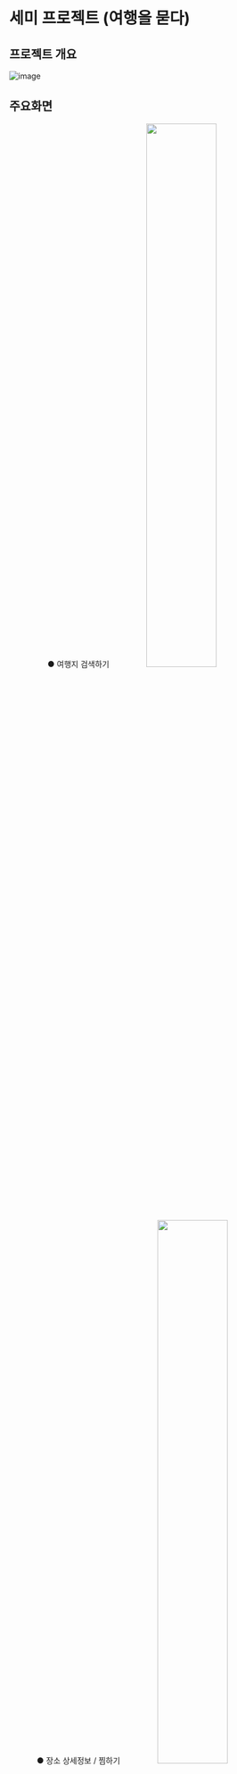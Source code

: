 # 세미 프로젝트 (여행을 묻다)
## 프로젝트 개요
![image](https://user-images.githubusercontent.com/91609858/144403356-ecdee66f-4c97-4b61-b282-b2434ec6d6c9.png)

## 주요화면
<p align="center">
● 여행지 검색하기
<img src="https://user-images.githubusercontent.com/91609858/144406284-6d6c33ce-ada9-4735-843a-c11f73bf3237.png" width="50%" height="50%">
<br><br>
● 장소 상세정보 / 찜하기

<img src="https://user-images.githubusercontent.com/91609858/144403890-d9ccfcd2-b3c6-4a78-a33d-e6c2df8dca7f.png" width="50%" height="50%">  
<br><br>
● 여행 계획하기
  
<img src="https://user-images.githubusercontent.com/91609858/144403914-1b2982b1-115e-48f1-b799-c1cf178bf65d.png" width="50%" height="50%">
<br><br>
● 날짜별 타임라인 / 위도경도별 예측날씨 정보제공
  
<img src="https://user-images.githubusercontent.com/91609858/144403939-925b5f54-a5af-4138-82bc-eb26736b74a8.png" width="50%" height="50%">
<br><br>
● 동선 확인 및 교통수단정보제공
  
<img src="https://user-images.githubusercontent.com/91609858/144403949-a53131cd-4abd-4b94-bb52-94a31795b830.png" width="50%" height="50%">
</p>
  
## 팀 구성원 및 담당 역할
- 김서경(팀장) - 화면설계, DB설계, 기능구현
- 강동희 - 화면 설계, DB 설계, 기능구현
- 최수빈 - 화면 설계, 기능구현
- 박희원 - 화면 설계, 기능구현
- 공정화 - 화면 설계, 기능구현

## 프로젝트 사용 기술
- 사용 언어 : JAVA, JavaScript, HTML5, CSS3
- 라이브러리 : jQuery, json-simple, gson, ojdbc6, jstlel
- 프레임워크 : BootStrap
- 서버 : Tomcat 9.0
- DB : Oracle (TABLE, VIEW, PL-SQL)
- 협업 툴 : 깃허브(eclipse)

## 담당 페이지
- 김서경 - Main(index), 장소검색 페이지, 여행일정짜기(기능보조), 여행일정 상세보기 페이지, 챗봇
- 강동희 - 동행구하기 메인, 약속잡기 페이지, 마이페이지(기능보조)
- 공정화 - 로그인기능 구현(자체/SNS), 마이페이지
- 박희원 - 여행일정짜기, 마이페이지(기능보조)
- 최수빈 - 블로그 메인페이지, 블로그게시판, 공지게시판

## 다이어그램 / 시연 영상
- <a href="https://github.com/mrkimjava/semiProject/blob/master/ER-Diagram.PNG">ER-Diagram</a>
- <a href="https://www.youtube.com/watch?v=uI35P3L-Bw4">시연영상 확인하기</a>
